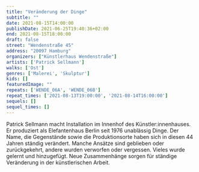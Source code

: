 ```yaml
---
title: "Veränderung der Dinge"
subtitle: ""
date: 2021-08-15T14:00:00
publishDate: 2021-06-25T19:40:36+02:00
end: 2021-08-15T18:00:00
draft: false
street: "Wendenstraße 45"
address: "20097 Hamburg"
organizers: ["Künstlerhaus Wendenstraße"]
artists: ['Patrick Sellmann']
walks: ['Ost']
genres: ['Malerei', 'Skulptur']
kids: []
featuredImage: ""
repeats: ['WENDE_06A', 'WENDE_06B']
repeat_times: ['2021-08-13T19:00:00', '2021-08-14T16:00:00']
sequels: []
sequel_times: []
---
```


Patrick Sellmann macht Installation im Innenhof des Künstler:innenhauses. Er produziert als Elefantenhaus Berlin seit 1976 unablässig Dinge. Der Name, die Gegenstände sowie die Produktionsorte haben sich in diesen 44 Jahren ständig verändert. Manche Ansätze sind geblieben oder zurückgekehrt, andere wurden verworfen oder vergessen. Vieles wurde gelernt und hinzugefügt. Neue Zusammenhänge sorgen für ständige Veränderung in der künstlerischen Arbeit.
